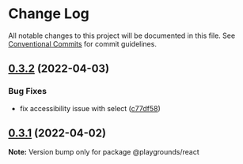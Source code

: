 # Change Log

All notable changes to this project will be documented in this file.
See [Conventional Commits](https://conventionalcommits.org) for commit guidelines.

## [0.3.2](https://github.com/PrianiKate/priani-kate-ds.e/compare/v0.3.1...v0.3.2) (2022-04-03)


### Bug Fixes

* fix accessibility issue with select ([c77df58](https://github.com/PrianiKate/priani-kate-ds.e/commit/c77df58daf96b17aec2176a8017d9225eb3e4712))





## [0.3.1](https://github.com/PrianiKate/priani-kate-ds.e/compare/v0.3.0...v0.3.1) (2022-04-02)

**Note:** Version bump only for package @playgrounds/react

